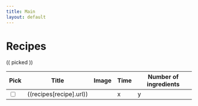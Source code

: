 ```yaml
---
title: Main
layout: default
---
```

<script>
  const ingredientsByRecipe = {}
  const recipes = {}
{%- for recipe in site.recipes -%}
  {%- assign recipe_data = site.data[recipe.slug] -%}
  {% if recipe_data %}
  recipes["{{recipe.slug}}"] = {"title":"{{recipe.title}}","url":"{{recipe.url}}"};
  ingredientsByRecipe["{{recipe.slug}}"] = [
    {%- assign ingredients = recipe_data.ingredients -%}
    {%- assign yields = recipe_data.yields -%}
        {%- for yield in yields -%}
          {%- if yield.yields == 2 -%}
            {%- for ing in yield.ingredients -%}
              {% assign ingredient = ingredients | where: "id", ing.id | first %}
              {"type":"{{ingredient.type}}", "name":"{{ingredient.name}}", "amount":"{{ing.amount}}", "unit":"{{ing.unit}}"},
            {%- endfor -%}
          {%- endif -%}
        {%- endfor -%}
  ];
  {%- endif -%}
{%- endfor -%}
</script>
<h1>Recipes</h1>
  <div class = "row" id="app">
    <div class = "col-sm-6">
      (( picked ))
    </div>
    <div class = "col-sm-6">
      <table class="table table-striped-columns">
        <thead>
          <tr>
            <th>Pick</th>
            <th>Title</th>
            <th>Image</th>
            <th>Time</th>
            <th>Number of ingredients</th>
          </tr>
          <script>
            ingredients = {}
          </script>
        </thead>
        <tbody>
          <tr v-for = "(recipe, ingredients) in ingredientsByRecipe" :key="recipe">
            <td><input type="checkbox" v-model="picked" value="recipe"></td>
            <td><a :href="recipes[recipe].url">((recipes[recipe].url))</a></td>
            <td><img style="max-width:100px" class="img-fluid" :src="/images/((recipe)).jpg"></td>
            <td>x</td>
            <td>y</td>
          </tr>
        </tbody>
      </table>
    </div>
  </div>
<script>
  const { createApp, ref } = Vue
  const app = createApp({
      setup() {
        const picked = ref([])
        return {
          picked
        }
      }
    })
  app.config.compilerOptions.delimiters = ['((', '))']
  app.mount('#app')
</script>
